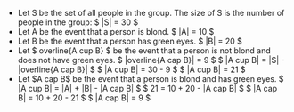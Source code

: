 <ul>
<li> Let S be the set of all people in the group. 
The size of S is the number of people in the group: $ |S| = 30 $
	<li> Let A be the event that a person is blond. 
	      $ |A| = 10 $
	<li> Let B be the event that a person has green eyes. 
	      $ |B| = 20 $
	<li> Let $ overline{A cup B} $ be the event that a person is not blond and does not have green eyes. 
	      $ |overline{A cap B}| = 9 $ 
	      $ |A cup B| = |S| - |overline{A cap B}| $ 
	      $ |A cup B| = 30 - 9 $ 
	      $ |A cup B| = 21 $
	<li> Let $A cap B$ be the event that a person is blond and has green eyes. 
$ |A cup B| = |A| + |B| - |A cap B| $ 
$ 21 = 10 + 20 - |A cap B| $ 
$ |A cap B| = 10 + 20 - 21 $ 
$ |A cap B| = 9 $
</ul>

